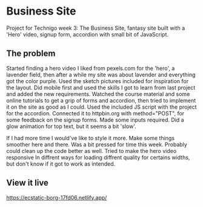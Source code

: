 # Business Site

Project for Technigo week 3: The Business Site, fantasy site built with a 'Hero' video, signup form, accordion with small bit of JavaScript.

## The problem

Started finding a hero video I liked from pexels.com for the 'hero', a lavender field, then after a while my site was about lavender and everything got the color purple.
Used the sketch pictures included for inspiration for the layout.
Did mobile first and used the skills I got to learn from last project and added the new requirements.
Watched the course material and some online tutorials to get a grip of forms and accordion, then tried to implement it on the site as good as I could.
Used the included JS script with the project for the accordion.
Connected it to httpbin.org with method="POST", for some feedback on the signup forms. Made some inputs required.
Did a glow animation for top text, but it seems a bit 'slow'.

If I had more time I would've like to style it more. Make some things smoother here and there. Was a bit pressed for time this week. Probably could clean up the code better as well.
Tried to make the hero video responsive In diffrent ways for loading diffrent quality for certains widths, but don't know if it got to work as intended.

## View it live

https://ecstatic-borg-17fd06.netlify.app/
